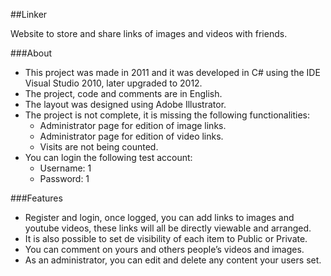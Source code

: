 ##Linker

Website to store and share links of images and videos with friends.

###About

- This project was made in 2011 and it was developed in C# using the IDE Visual Studio 2010, later upgraded to 2012.
- The project, code and comments are in English.
- The layout was designed using Adobe Illustrator.
- The project is not complete, it is missing the following functionalities:
  - Administrator page for edition of image links.
  - Administrator page for edition of video links.
  - Visits are not being counted.
- You can login the following test account:
  - Username: 1
  - Password: 1

###Features

- Register and login, once logged, you can add links to images and youtube videos, these links will all be directly viewable and arranged.
- It is also possible to set de visibility of each item to Public or Private.
- You can comment on yours and others people’s videos and images.
- As an administrator, you can edit and delete any content your users set.
